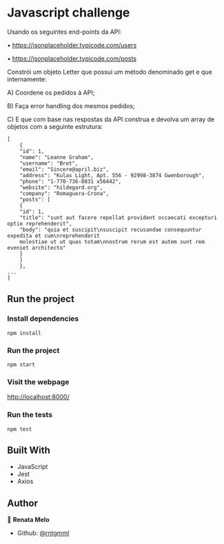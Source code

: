 # Javascript challenge

Usando os seguintes end-points da API:

• https://jsonplaceholder.typicode.com/users

• https://jsonplaceholder.typicode.com/posts

Constrói um objeto Letter que possui um método denominado get e que internamente:

A) Coordene os pedidos à API;

B) Faça error handling dos mesmos pedidos;

C) E que com base nas respostas da API construa e devolva um array de objetos com a seguinte
estrutura:

```
[
    {
    "id": 1,
    "name": "Leanne Graham",
    "username": "Bret",
    "email": "Sincere@april.biz",
    "address": "Kulas Light, Apt. 556 - 92998-3874 Gwenborough",
    "phone": "1-770-736-8031 x56442",
    "website": "hildegard.org",
    "company": "Romaguera-Crona",
    "posts": [
    {
    "id": 1,
    "title": "sunt aut facere repellat provident occaecati excepturi optio reprehenderit",
    "body": "quia et suscipit\nsuscipit recusandae consequuntur expedita et cum\nreprehenderit
    molestiae ut ut quas totam\nnostrum rerum est autem sunt rem eveniet architecto"
    }
    ]
    },
...
]
```

## Run the project

### Install dependencies

`npm install`

### Run the project

`npm start`

### Visit the webpage

[http://localhost:8000/](http://localhost:8000/)

### Run the tests

`npm test`

## Built With

- JavaScript
- Jest
- Axios

## Author

👤 **Renata Melo**

- Github: [@rntgmml](https://github.com/rntgmml)
